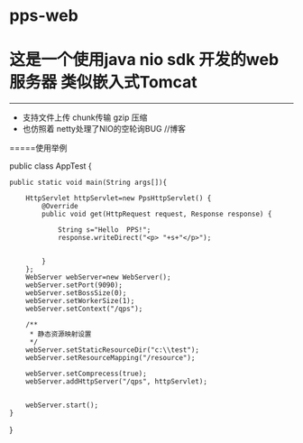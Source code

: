 # pps-web
# 这是一个使用java nio sdk 开发的web服务器   类似嵌入式Tomcat      #
---
+ 支持文件上传  chunk传输    gzip 压缩     
+ 也仿照着 netty处理了NIO的空轮询BUG
//博客

=====使用举例



public class AppTest {

    public static void main(String args[]){

        HttpServlet httpServlet=new PpsHttpServlet() {
            @Override
            public void get(HttpRequest request, Response response) {

                String s="Hello  PPS!";
                response.writeDirect("<p> "+s+"</p>");


            }
        };
        WebServer webServer=new WebServer();
        webServer.setPort(9090);
        webServer.setBossSize(0);
        webServer.setWorkerSize(1);
        webServer.setContext("/qps");

        /**
         * 静态资源映射设置
         */
        webServer.setStaticResourceDir("c:\\test");
        webServer.setResourceMapping("/resource");

        webServer.setComprecess(true);
        webServer.addHttpServer("/qps", httpServlet);


        webServer.start();
    }


}

